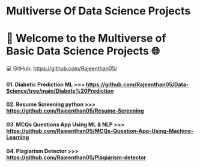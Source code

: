 
# Multiverse Of Data Science Projects
# 🚀 Welcome to the Multiverse of Basic Data Science Projects 🌐


💻 GitHub: https://github.com/Rajeenthan05/ <br> 
#### 01. Diabetic Prediction ML >>> https://github.com/Rajeenthan05/Data-Science/tree/main/Diabets%20Prediction
#### 02. Resume Screening python >>> https://github.com/Rajeenthan05/Resume-Screening
#### 03. MCQs Questions App Using ML & NLP >>> https://github.com/Rajeenthan05/MCQs-Question-App-Using-Machine-Learning
#### 04. Plagiarism Detector >>> https://github.com/Rajeenthan05/Plagiarism-detector
